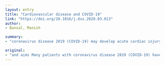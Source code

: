 ```yaml
---
layout: entry
title: "Cardiovascular disease and COVID-19"
link: "https://doi.org/10.1016/j.dsx.2020.03.013"
author:
- Bansal, Manish

summary:
- "coronavirus disease 2019 (COVID-19) may develop acute cardiac injury. Respiratory illness is the dominant clinical manifestation of COVID. CV involvement occurs much less commonly. Direct myocardial injury due to viral involvement of cardiomyocytes and the effect of systemic inflammation appear to be the most common mechanisms responsible for cardiac injury in COVId-19. The presence of pre-existing CV disease is associated with significantly worse outcome in these patients."

original:
- "and aims Many patients with coronavirus disease 2019 (COVID-19) have underlying cardiovascular (CV) disease or develop acute cardiac injury during the course of the illness. Adequate understanding of the interplay between COVID-19 and CV disease is required for optimum management of these patients. Methods A literature search was done using PubMed and Google search engines to prepare a narrative review on this topic. Results Respiratory illness is the dominant clinical manifestation of COVID-19; CV involvement occurs much less commonly. Acute cardiac injury, defined as significant elevation of cardiac troponins, is the most commonly reported cardiac abnormality in COVID-19. It occurs in approximately 8-12% of all patients. Direct myocardial injury due to viral involvement of cardiomyocytes and the effect of systemic inflammation appear to be the most common mechanisms responsible for cardiac injury. The information about other CV manifestations in COVID-19 is very limited at present. Nonetheless, it has been consistently shown that the presence of pre-existing CV disease and/or development of acute cardiac injury are associated with significantly worse outcome in these patients. Conclusions Most of the current reports on COVID-19 have only briefly described CV manifestations in these patients. Given the enormous burden posed by this illness and the significant adverse prognostic impact of cardiac involvement, further research is required to understand the incidence, mechanisms, clinical presentation and outcomes of various CV manifestations in COVID-19 patients."
---
```


